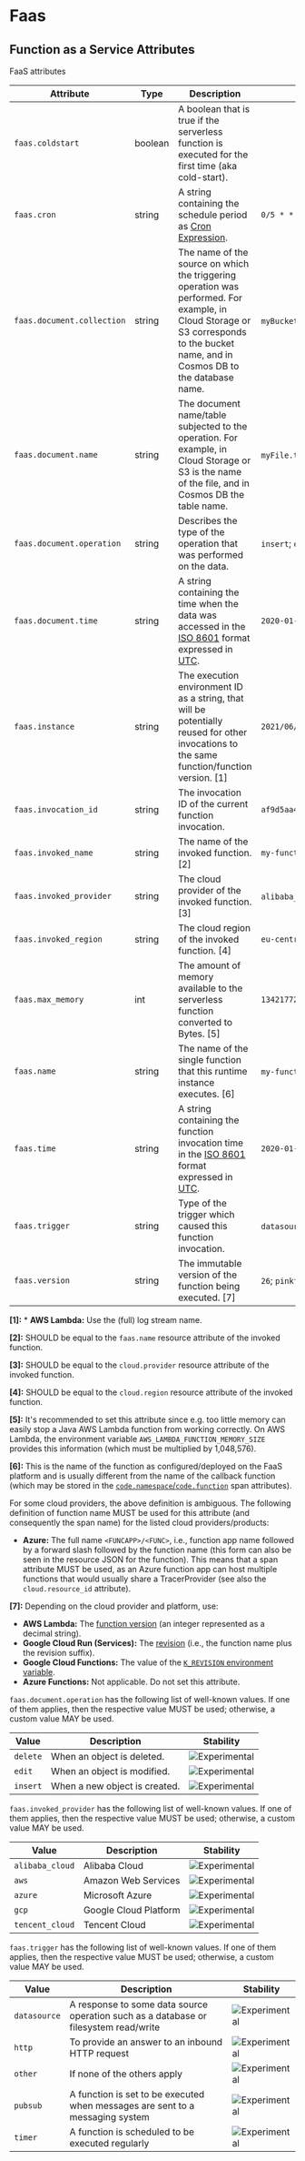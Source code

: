 <!--- Hugo front matter used to generate the website version of this page:
--->

<!-- NOTE: THIS FILE IS AUTOGENERATED. DO NOT EDIT BY HAND. -->
<!-- see templates/registry/markdown/attribute_namespace.md.j2 -->

# Faas

## Function as a Service Attributes

FaaS attributes

| Attribute                                                         | Type    | Description                                                                                                                                                                                       | Examples                                               | Stability                                                        |
| ----------------------------------------------------------------- | ------- | ------------------------------------------------------------------------------------------------------------------------------------------------------------------------------------------------- | ------------------------------------------------------ | ---------------------------------------------------------------- |
| <a id="`faas.coldstart`">`faas.coldstart`</a>                     | boolean | A boolean that is true if the serverless function is executed for the first time (aka cold-start).                                                                                                |                                                        | ![Experimental](https://img.shields.io/badge/-experimental-blue) |
| <a id="`faas.cron`">`faas.cron`</a>                               | string  | A string containing the schedule period as [Cron Expression](https://docs.oracle.com/cd/E12058_01/doc/doc.1014/e12030/cron_expressions.htm).                                                      | `0/5 * * * ? *`                                        | ![Experimental](https://img.shields.io/badge/-experimental-blue) |
| <a id="`faas.document.collection`">`faas.document.collection`</a> | string  | The name of the source on which the triggering operation was performed. For example, in Cloud Storage or S3 corresponds to the bucket name, and in Cosmos DB to the database name.                | `myBucketName`; `myDbName`                             | ![Experimental](https://img.shields.io/badge/-experimental-blue) |
| <a id="`faas.document.name`">`faas.document.name`</a>             | string  | The document name/table subjected to the operation. For example, in Cloud Storage or S3 is the name of the file, and in Cosmos DB the table name.                                                 | `myFile.txt`; `myTableName`                            | ![Experimental](https://img.shields.io/badge/-experimental-blue) |
| <a id="`faas.document.operation`">`faas.document.operation`</a>   | string  | Describes the type of the operation that was performed on the data.                                                                                                                               | `insert`; `edit`; `delete`                             | ![Experimental](https://img.shields.io/badge/-experimental-blue) |
| <a id="`faas.document.time`">`faas.document.time`</a>             | string  | A string containing the time when the data was accessed in the [ISO 8601](https://www.iso.org/iso-8601-date-and-time-format.html) format expressed in [UTC](https://www.w3.org/TR/NOTE-datetime). | `2020-01-23T13:47:06Z`                                 | ![Experimental](https://img.shields.io/badge/-experimental-blue) |
| <a id="`faas.instance`">`faas.instance`</a>                       | string  | The execution environment ID as a string, that will be potentially reused for other invocations to the same function/function version. [1]                                                        | `2021/06/28/[$LATEST]2f399eb14537447da05ab2a2e39309de` | ![Experimental](https://img.shields.io/badge/-experimental-blue) |
| <a id="`faas.invocation_id`">`faas.invocation_id`</a>             | string  | The invocation ID of the current function invocation.                                                                                                                                             | `af9d5aa4-a685-4c5f-a22b-444f80b3cc28`                 | ![Experimental](https://img.shields.io/badge/-experimental-blue) |
| <a id="`faas.invoked_name`">`faas.invoked_name`</a>               | string  | The name of the invoked function. [2]                                                                                                                                                             | `my-function`                                          | ![Experimental](https://img.shields.io/badge/-experimental-blue) |
| <a id="`faas.invoked_provider`">`faas.invoked_provider`</a>       | string  | The cloud provider of the invoked function. [3]                                                                                                                                                   | `alibaba_cloud`; `aws`; `azure`                        | ![Experimental](https://img.shields.io/badge/-experimental-blue) |
| <a id="`faas.invoked_region`">`faas.invoked_region`</a>           | string  | The cloud region of the invoked function. [4]                                                                                                                                                     | `eu-central-1`                                         | ![Experimental](https://img.shields.io/badge/-experimental-blue) |
| <a id="`faas.max_memory`">`faas.max_memory`</a>                   | int     | The amount of memory available to the serverless function converted to Bytes. [5]                                                                                                                 | `134217728`                                            | ![Experimental](https://img.shields.io/badge/-experimental-blue) |
| <a id="`faas.name`">`faas.name`</a>                               | string  | The name of the single function that this runtime instance executes. [6]                                                                                                                          | `my-function`; `myazurefunctionapp/some-function-name` | ![Experimental](https://img.shields.io/badge/-experimental-blue) |
| <a id="`faas.time`">`faas.time`</a>                               | string  | A string containing the function invocation time in the [ISO 8601](https://www.iso.org/iso-8601-date-and-time-format.html) format expressed in [UTC](https://www.w3.org/TR/NOTE-datetime).        | `2020-01-23T13:47:06Z`                                 | ![Experimental](https://img.shields.io/badge/-experimental-blue) |
| <a id="`faas.trigger`">`faas.trigger`</a>                         | string  | Type of the trigger which caused this function invocation.                                                                                                                                        | `datasource`; `http`; `pubsub`                         | ![Experimental](https://img.shields.io/badge/-experimental-blue) |
| <a id="`faas.version`">`faas.version`</a>                         | string  | The immutable version of the function being executed. [7]                                                                                                                                         | `26`; `pinkfroid-00002`                                | ![Experimental](https://img.shields.io/badge/-experimental-blue) |

**[1]:** \* **AWS Lambda:** Use the (full) log stream name.

**[2]:** SHOULD be equal to the `faas.name` resource attribute of the invoked function.

**[3]:** SHOULD be equal to the `cloud.provider` resource attribute of the invoked function.

**[4]:** SHOULD be equal to the `cloud.region` resource attribute of the invoked function.

**[5]:** It's recommended to set this attribute since e.g. too little memory can easily stop a Java AWS Lambda function from working correctly. On AWS Lambda, the environment variable `AWS_LAMBDA_FUNCTION_MEMORY_SIZE` provides this information (which must be multiplied by 1,048,576).

**[6]:** This is the name of the function as configured/deployed on the FaaS
platform and is usually different from the name of the callback
function (which may be stored in the
[`code.namespace`/`code.function`](/docs/general/attributes.md#source-code-attributes)
span attributes).

For some cloud providers, the above definition is ambiguous. The following
definition of function name MUST be used for this attribute
(and consequently the span name) for the listed cloud providers/products:

- **Azure:** The full name `<FUNCAPP>/<FUNC>`, i.e., function app name
  followed by a forward slash followed by the function name (this form
  can also be seen in the resource JSON for the function).
  This means that a span attribute MUST be used, as an Azure function
  app can host multiple functions that would usually share
  a TracerProvider (see also the `cloud.resource_id` attribute).

**[7]:** Depending on the cloud provider and platform, use:

- **AWS Lambda:** The [function version](https://docs.aws.amazon.com/lambda/latest/dg/configuration-versions.html)
  (an integer represented as a decimal string).
- **Google Cloud Run (Services):** The [revision](https://cloud.google.com/run/docs/managing/revisions)
  (i.e., the function name plus the revision suffix).
- **Google Cloud Functions:** The value of the
  [`K_REVISION` environment variable](https://cloud.google.com/functions/docs/env-var#runtime_environment_variables_set_automatically).
- **Azure Functions:** Not applicable. Do not set this attribute.

`faas.document.operation` has the following list of well-known values. If one of them applies, then the respective value MUST be used; otherwise, a custom value MAY be used.

| Value    | Description                   | Stability                                                        |
| -------- | ----------------------------- | ---------------------------------------------------------------- |
| `delete` | When an object is deleted.    | ![Experimental](https://img.shields.io/badge/-experimental-blue) |
| `edit`   | When an object is modified.   | ![Experimental](https://img.shields.io/badge/-experimental-blue) |
| `insert` | When a new object is created. | ![Experimental](https://img.shields.io/badge/-experimental-blue) |

`faas.invoked_provider` has the following list of well-known values. If one of them applies, then the respective value MUST be used; otherwise, a custom value MAY be used.

| Value           | Description           | Stability                                                        |
| --------------- | --------------------- | ---------------------------------------------------------------- |
| `alibaba_cloud` | Alibaba Cloud         | ![Experimental](https://img.shields.io/badge/-experimental-blue) |
| `aws`           | Amazon Web Services   | ![Experimental](https://img.shields.io/badge/-experimental-blue) |
| `azure`         | Microsoft Azure       | ![Experimental](https://img.shields.io/badge/-experimental-blue) |
| `gcp`           | Google Cloud Platform | ![Experimental](https://img.shields.io/badge/-experimental-blue) |
| `tencent_cloud` | Tencent Cloud         | ![Experimental](https://img.shields.io/badge/-experimental-blue) |

`faas.trigger` has the following list of well-known values. If one of them applies, then the respective value MUST be used; otherwise, a custom value MAY be used.

| Value        | Description                                                                          | Stability                                                        |
| ------------ | ------------------------------------------------------------------------------------ | ---------------------------------------------------------------- |
| `datasource` | A response to some data source operation such as a database or filesystem read/write | ![Experimental](https://img.shields.io/badge/-experimental-blue) |
| `http`       | To provide an answer to an inbound HTTP request                                      | ![Experimental](https://img.shields.io/badge/-experimental-blue) |
| `other`      | If none of the others apply                                                          | ![Experimental](https://img.shields.io/badge/-experimental-blue) |
| `pubsub`     | A function is set to be executed when messages are sent to a messaging system        | ![Experimental](https://img.shields.io/badge/-experimental-blue) |
| `timer`      | A function is scheduled to be executed regularly                                     | ![Experimental](https://img.shields.io/badge/-experimental-blue) |
